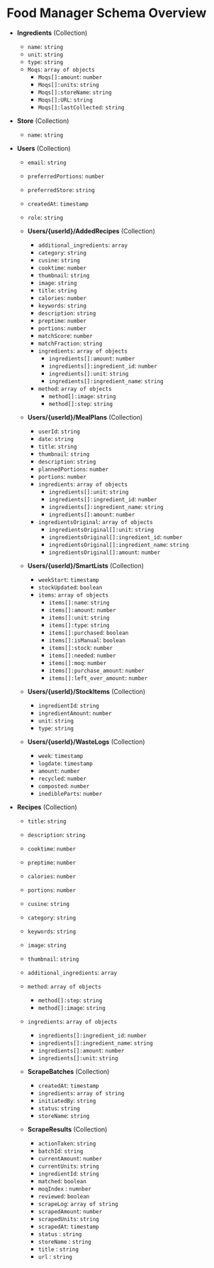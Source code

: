 # Food Manager Schema Overview

- **Ingredients** (Collection)
  - `name`: `string`
  - `unit`: `string`
  - `type`: `string`
  - `Moqs`: `array of objects`
    - `Moqs[]:amount`: `number`
    - `Moqs[]:units`: `string`
    - `Moqs[]:storeName`: `string`
    - `Moqs[]:URL`: `string`
    - `Moqs[]:lastCollected`: `string`

- **Store** (Collection)
  - `name`: `string`

- **Users** (Collection)
  - `email`: `string`
  - `preferredPortions`: `number`
  - `preferredStore`: `string`
  - `createdAt`: `timestamp`
  - `role`: `string`
 
  - **Users/{userId}/AddedRecipes** (Collection)
    - `additional_ingredients`: `array`
    - `category`: `string`
    - `cusine`: `string`
    - `cooktime`: `number`
    - `thumbnail`: `string`
    - `image`: `string`
    - `title`: `string`
    - `calories`: `number`
    - `keywords`: `string`
    - `description`: `string`
    - `preptime`: `number`
    - `portions`: `number`
    - `matchScore`: `number`
    - `matchFraction`: `string`
    - `ingredients`: `array of objects`
      - `ingredients[]:amount`: `number`
      - `ingredients[]:ingredient_id`: `number`
      - `ingredients[]:unit`: `string`
      - `ingredients[]:ingredient_name`: `string`
    - `method`: `array of objects`
      - `method[]:image`: `string`
      - `method[]:step`: `string`

  - **Users/{userId}/MealPlans** (Collection)
    - `userId`: `string`
    - `date`: `string`
    - `title`: `string`
    - `thumbnail`: `string`
    - `description`: `string`
    - `plannedPortions`: `number`
    - `portions`: `number`
    - `ingredients`: `array of objects`
      - `ingredients[]:unit`: `string`
      - `ingredients[]:ingredient_id`: `number`
      - `ingredients[]:ingredient_name`: `string`
      - `ingredients[]:amount`: `number`
    - `ingredientsOriginal`: `array of objects`
      - `ingredientsOriginal[]:unit`: `string`
      - `ingredientsOriginal[]:ingredient_id`: `number`
      - `ingredientsOriginal[]:ingredient_name`: `string`
      - `ingredientsOriginal[]:amount`: `number`

  - **Users/{userId}/SmartLists** (Collection)
    - `weekStart`: `timestamp`
    - `stockUpdated`: `boolean`
    - `items`: `array of objects`
      - `items[]:name`: `string`
      - `items[]:amount`: `number`
      - `items[]:unit`: `string`
      - `items[]:type`: `string`
      - `items[]:purchased`: `boolean`
      - `items[]:isManual`: `boolean`
      - `items[]:stock`: `number`
      - `items[]:needed`: `number`
      - `items[]:moq`: `number`
      - `items[]:purchase_amount`: `number`
      - `items[]:left_over_amount`: `number`
  
  - **Users/{userId}/StockItems** (Collection)
    - `ingredientId`: `string`
    - `ingredientAmount`: `number`
    - `unit`: `string`
    - `type`: `string`
  
  - **Users/{userId}/WasteLogs** (Collection)
    - `week`: `timestamp`
    - `logdate`: `timestamp`
    - `amount`: `number`
    - `recycled`: `number`
    - `composted`: `number`
    - `inedibleParts`: `number`

- **Recipes** (Collection)
  - `title`: `string`
  - `description`: `string`
  - `cooktime`: `number`
  - `preptime`: `number`
  - `calories`: `number`
  - `portions`: `number`
  - `cusine`: `string`
  - `category`: `string`
  - `keywords`: `string`
  - `image`: `string`
  - `thumbnail`: `string`
  - `additional_ingredients`: `array`
  - `method`: `array of objects`
    - `method[]:step`: `string`
    - `method[]:image`: `string`
  - `ingredients`: `array of objects`
    - `ingredients[]:ingredient_id`: `number`
    - `ingredients[]:ingredient_name`: `string`
    - `ingredients[]:amount`: `number`
    - `ingredients[]:unit`: `string`

  - **ScrapeBatches** (Collection)
    - `createdAt`: `timestamp`
    - `ingredients`: `array of string`
    - `initiatedBy`: `string`
    - `status`: `string`
    - `storeName`: `string`

  - **ScrapeResults** (Collection)
    - `actionTaken`: `string`
    - `batchId`: `string`
    - `currentAmount`: `number`
    - `currentUnits`: `string`
    - `ingredientId`: `string`
    - `matched`: `boolean`
    - `moqIndex` : `numnber`
    - `reviewed`: `boolean`
    - `scrapeLog`: `array of string`
    - `scrapedAmount`: `number`
    - `scrapedUnits`: `string`
    - `scrapedAt`: `timestamp`
    - `status` : `string`
    - `storeName` : `string`
    - `title` : `string`
    - `url` : `string`


